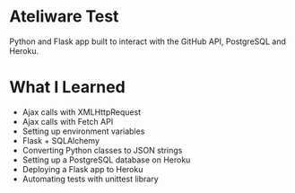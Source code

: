 # Ateliware Test

Python and Flask app built to interact with the GitHub API, PostgreSQL and Heroku.

# What I Learned

* Ajax calls with XMLHttpRequest
* Ajax calls with Fetch API
* Setting up environment variables
* Flask + SQLAlchemy
* Converting Python classes to JSON strings
* Setting up a PostgreSQL database on Heroku
* Deploying a Flask app to Heroku
* Automating tests with unittest library